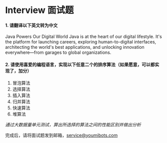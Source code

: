 # Interview 面试题

#### 1. 请翻译以下英文转为中文
Java Powers Our Digital World
Java is at the heart of our digital lifestyle. It's the platform for launching careers, exploring human-to-digital interfaces, architecting the world's best applications, and unlocking innovation everywhere—from garages to global organizations.



#### 2. 请使用喜爱的编程语言，实现以下任意二个的排序算法（如果愿意，可以都实现了，加分）
1. 冒泡算法
2. 选择算法
3. 插入算法
4. 归并算法
5. 快速算法
6. 堆算法


*通过大数据量单元测试，算出所选择的算法之间的性能区别并做出分析*

完成后，请将面试题发到邮箱，service@youmibots.com

